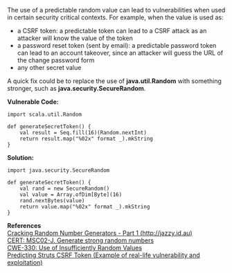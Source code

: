  The use of a predictable random value can lead to vulnerabilities when used in certain security critical contexts. For example, when the value is used as:
- a CSRF token: a predictable token can lead to a CSRF attack as an attacker will know the value of the token
- a password reset token (sent by email): a predictable password token can lead to an account takeover, since an attacker will guess the URL of the change password form
- any other secret value

A quick fix could be to replace the use of **java.util.Random** with something stronger, such as **java.security.SecureRandom**.

**Vulnerable Code:**

```
import scala.util.Random

def generateSecretToken() {
    val result = Seq.fill(16)(Random.nextInt)
    return result.map("%02x" format _).mkString
}
```

**Solution:**

```
import java.security.SecureRandom

def generateSecretToken() {
    val rand = new SecureRandom()
    val value = Array.ofDim[Byte](16)
    rand.nextBytes(value)
    return value.map("%02x" format _).mkString
}
```
  

**References**  
[Cracking Random Number Generators - Part 1 (http://jazzy.id.au)](http://jazzy.id.au/default/2010/09/20/cracking_random_number_generators_part_1.html)  
[CERT: MSC02-J. Generate strong random numbers](https://www.securecoding.cert.org/confluence/display/java/MSC02-J.+Generate+strong+random+numbers)  
[CWE-330: Use of Insufficiently Random Values](http://cwe.mitre.org/data/definitions/330.html)  
[Predicting Struts CSRF Token (Example of real-life vulnerability and exploitation)](http://blog.h3xstream.com/2014/12/predicting-struts-csrf-token-cve-2014.html)

